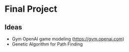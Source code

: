 # Final Project
## Ideas
- Gym OpenAI game modeling (https://gym.openai.com)
- Genetic Algorithm for Path Finding
